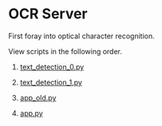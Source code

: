 # OCR Server

First foray into optical character recognition.

View scripts in the following order.

1) [text_detection_0.py](text_detection_0.py)

2) [text_detection_1.py](text_detection_1.py)

3) [app_old.py](app_old.py)

4) [app.py](app.py)
